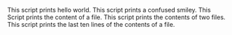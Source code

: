 This script prints hello world.
This script prints a confused smiley.
This Script prints the content of a file.
This script prints the contents of two files.
This script prints the last ten lines of the contents of a file. 
